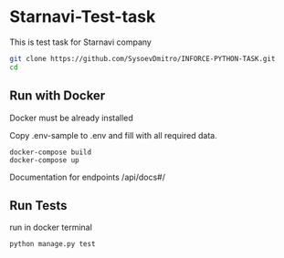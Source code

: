 # Starnavi-Test-task
This is test task for Starnavi company
```bash
git clone https://github.com/SysoevDmitro/INFORCE-PYTHON-TASK.git
cd 
```
## Run with Docker
Docker must be already installed

Copy .env-sample to .env and fill with all required data.

```shell 
docker-compose build
docker-compose up
```
Documentation for endpoints
/api/docs#/

## Run Tests
run in docker terminal
```shell 
python manage.py test
```
